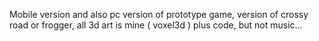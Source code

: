 Mobile version and also pc version of  prototype  game, version of crossy road or frogger,
all 3d art is mine ( voxel3d )  plus code, but not music...
